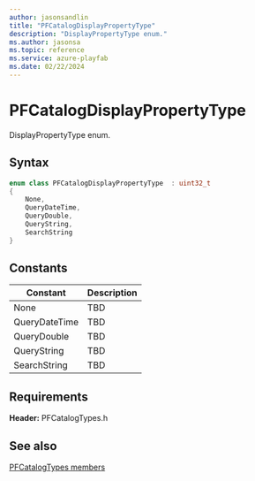 ```yaml
---
author: jasonsandlin
title: "PFCatalogDisplayPropertyType"
description: "DisplayPropertyType enum."
ms.author: jasonsa
ms.topic: reference
ms.service: azure-playfab
ms.date: 02/22/2024
---
```


# PFCatalogDisplayPropertyType  

DisplayPropertyType enum.    

## Syntax  
  
```cpp
enum class PFCatalogDisplayPropertyType  : uint32_t  
{  
    None,  
    QueryDateTime,  
    QueryDouble,  
    QueryString,  
    SearchString  
}  
```  
  
## Constants  
  
| Constant | Description |
| --- | --- |
| None | TBD   |  
| QueryDateTime | TBD   |  
| QueryDouble | TBD   |  
| QueryString | TBD   |  
| SearchString | TBD   |  
  
  
## Requirements  
  
**Header:** PFCatalogTypes.h
  
## See also  
[PFCatalogTypes members](../pfcatalogtypes_members.md)  

  
  
